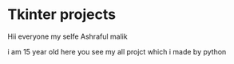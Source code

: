# Tkinter  projects 
Hii everyone my selfe Ashraful malik 


i am 15 year old here you see my all projct which i made by python
